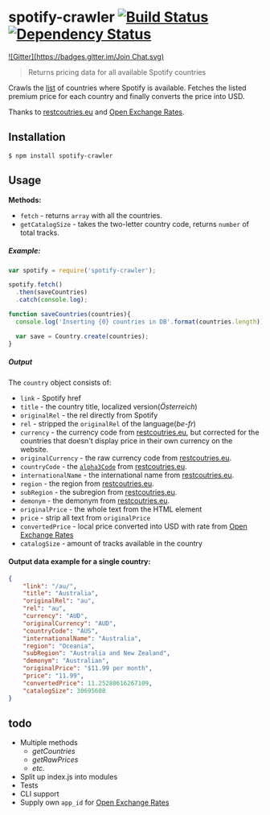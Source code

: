 # spotify-crawler [![Build Status](http://img.shields.io/travis/matiassingers/spotify-crawler.svg?style=flat-square)](https://travis-ci.org/matiassingers/spotify-crawler) [![Dependency Status](http://img.shields.io/gemnasium/matiassingers/spotify-crawler.svg?style=flat-square)](https://gemnasium.com/matiassingers/spotify-crawler)
[![Gitter](https://badges.gitter.im/Join Chat.svg)](https://gitter.im/matiassingers/spotify-crawler?utm_source=badge&utm_medium=badge&utm_campaign=pr-badge)
> Returns pricing data for all available Spotify countries

Crawls the [list](https://www.spotify.com/select-your-country/) of countries where Spotify is available.
Fetches the listed premium price for each country and finally converts the price into USD.

Thanks to [restcoutries.eu](http://restcountries.eu/) and [Open Exchange Rates](https://openexchangerates.org/).

## Installation

```shell
$ npm install spotify-crawler
```

## Usage

**Methods:**
- `fetch` - returns `array` with all the countries.
- `getCatalogSize` - takes the two-letter country code, returns `number` of total tracks.

##### Example:
```js
var spotify = require('spotify-crawler');

spotify.fetch()
  .then(saveCountries)
  .catch(console.log);

function saveCountries(countries){
  console.log('Inserting {0} countries in DB'.format(countries.length));

  var save = Country.create(countries);
}
```


##### Output
The `country` object consists of:
- `link` - Spotify href
- `title` - the country title, localized version(*Österreich*)
- `originalRel` - the rel directly from Spotify
- `rel` - stripped the `originalRel` of the language(*be-fr*)
- `currency` - the currency code from [restcoutries.eu](http://restcountries.eu/), but corrected for the countries that doesn't display price in their own currency on the website.
- `originalCurrency` - the raw currency code from [restcoutries.eu](http://restcountries.eu/).
- `countryCode` - the [`alpha3Code`](https://en.wikipedia.org/wiki/ISO_3166-1_alpha-3) from [restcoutries.eu](http://restcountries.eu/).
- `internationalName` - the international name from  [restcoutries.eu](http://restcountries.eu/).
- `region` - the region from [restcoutries.eu](http://restcountries.eu/).
- `subRegion` - the subregion from [restcoutries.eu](http://restcountries.eu/).
- `demonym` - the demonym from [restcoutries.eu](http://restcountries.eu/).
- `originalPrice` - the whole text from the HTML element
- `price` - strip all text from `originalPrice`
- `convertedPrice` - local price converted into USD with rate from [Open Exchange Rates](https://openexchangerates.org/)
- `catalogSize` - amount of tracks available in the country

#### Output data example for a single country:
```json
{
    "link": "/au/",
    "title": "Australia",
    "originalRel": "au",
    "rel": "au",
    "currency": "AUD",
    "originalCurrency": "AUD",
    "countryCode": "AUS",
    "internationalName": "Australia",
    "region": "Oceania",
    "subRegion": "Australia and New Zealand",
    "demonym": "Australian",
    "originalPrice": "$11.99 per month",
    "price": "11.99",
    "convertedPrice": 11.25280616267109,
    "catalogSize": 30695608
}
```

## todo
- Multiple methods
    - *getCountries*
    - *getRawPrices*
    - *etc.*
- Split up index.js into modules
- Tests
- CLI support
- Supply own `app_id` for [Open Exchange Rates](https://openexchangerates.org/)